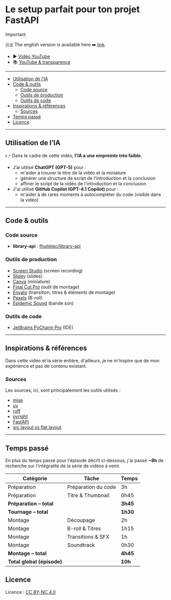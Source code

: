 # Le setup parfait pour ton projet FastAPI

> [!important]
> 🇬🇧 The english version is available here ➡️ [link](./YOUTUBE.en.md).

- ▶️ [Vidéo YouTube](https://www.youtube.com/watch?v=0kmdkfS2hek)
- 📚 [YouTube & transparence](../../README.fr.md)

---

- [Utilisation de l’IA](#utilisation-de-lia)
- [Code \& outils](#code--outils)
  - [Code source](#code-source)
  - [Outils de production](#outils-de-production)
  - [Outils de code](#outils-de-code)
- [Inspirations \& références](#inspirations--références)
  - [Sources](#sources)
- [Temps passé](#temps-passé)
- [Licence](#licence)

---

## Utilisation de l’IA

👉 Dans le cadre de cette vidéo, **l’IA a une empreinte très faible**.

- J’ai utilisé **ChatGPT (GPT-5)** pour :
  - m'aider à trouver le titre de la vidéo et la miniature
  - générer une structure de script de l'introduction et la conclusion
  - affiner le script de la vidéo de l'introduction et la conclusion
- J'ai utilisé **GitHub Copilot (GPT-4.1 Copilot)** pour :
  - m'aider à de rares moments à autocompléter du code (visible dans la vidéo)

---

## Code & outils

### Code source

- **library-api** : [fhuitelec/library-api](https://github.com/fhuitelec/library-api)

### Outils de production

- [Screen Studio](https://screen.studio/) (screen recording)
- [Slidev](https://sli.dev/) (slides)
- [Canva](https://www.canva.com/) (miniature)
- [Final Cut Pro](https://www.apple.com/fr/final-cut-pro/) (outil de montage)
- [Envato](https://elements.envato.com/) (transition, titres & éléments de montage)
- [Pexels](www.pexels.com) (B-roll)
- [Epidemic Sound](https://www.epidemicsound.com/) (bande son)

### Outils de code

- [JetBrains PyCharm Pro](https://www.jetbrains.com/fr-fr/pycharm/) (IDE)

---

## Inspirations & références

Dans cette vidéo et la série entière, d'ailleurs, je ne m'inspire que de mon expérience et pas de contenu existant.

### Sources

Les sources, ici, sont principalement les outils utilisés :

- [mise](https://mise.jdx.dev/)
- [uv](https://docs.astral.sh/uv/)
- [ruff](https://docs.astral.sh/ruff/)
- [pyright](https://microsoft.github.io/pyright/#/)
- [FastAPI](https://fastapi.tiangolo.com/)
- [src layout vs flat layout](https://packaging.python.org/en/latest/discussions/src-layout-vs-flat-layout/)

---

## Temps passé

En plus du temps passé pour l'épisode décrit ci-dessous, j'ai passé **~8h** de recherche sur l'intégralité de la série de vidéos à venir.

| Catégorie   | Tâche                     | Temps  |
|--------------|---------------------------|--------|
| Préparation  | Préparation du code         | 3h     |
| Préparation  | Titre & Thumbnail           | 0h45   |
| **Préparation – total** |                   | **3h45** |
| **Tournage – total** |                     | **1h30** |
| Montage      | Découpage                   | 2h     |
| Montage      | B-roll & Titres             | 1h15   |
| Montage      | Transitions & SFX           | 1h     |
| Montage      | Soundtrack                  | 0h30   |
| **Montage – total** |                      | **4h45**  |
| **Total global (épisode)** |               | **10h** |

## Licence

Licence : [CC BY-NC 4.0](https://creativecommons.org/licenses/by-nc/4.0/)
